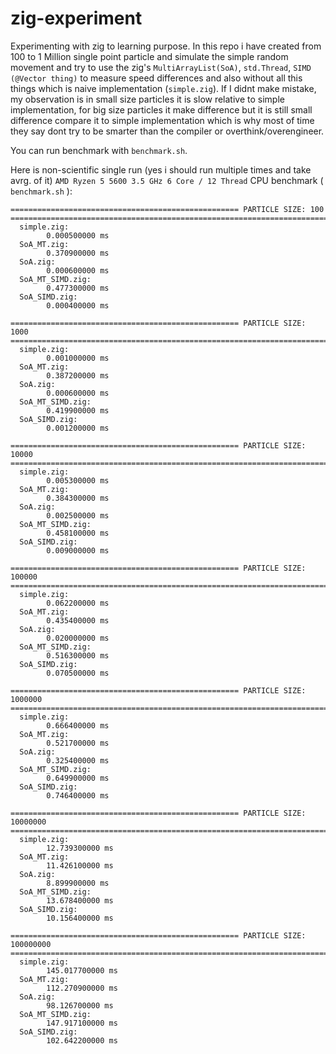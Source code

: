# zig-experiment
Experimenting with zig to learning purpose. In this repo i have created from 100 to 1 Million single point particle and simulate the simple random movement and try to use the zig's `MultiArrayList(SoA)`, `std.Thread`, `SIMD (@Vector thing)` to measure speed differences and also without all this things which is naive implementation (`simple.zig`). If I didnt make mistake, my observation is in small size particles it is slow relative to simple implementation, for big size particles it make difference but it is still small difference compare it to simple implementation which is why most of time they say dont try to be smarter than the compiler or overthink/overengineer.

You can run benchmark with `benchmark.sh`.

Here is non-scientific single run (yes i should run multiple times and take avrg. of it) `AMD Ryzen 5 5600 3.5 GHz 6 Core / 12 Thread` CPU benchmark ( `benchmark.sh` ):
```
=================================================== PARTICLE SIZE: 100   =======================================================================
  simple.zig:
        0.000500000 ms
  SoA_MT.zig:
        0.370900000 ms
  SoA.zig:
        0.000600000 ms
  SoA_MT_SIMD.zig:
        0.477300000 ms
  SoA_SIMD.zig:
        0.000400000 ms

=================================================== PARTICLE SIZE: 1000   =======================================================================
  simple.zig:
        0.001000000 ms
  SoA_MT.zig:
        0.387200000 ms
  SoA.zig:
        0.000600000 ms
  SoA_MT_SIMD.zig:
        0.419900000 ms
  SoA_SIMD.zig:
        0.001200000 ms

=================================================== PARTICLE SIZE: 10000   =======================================================================
  simple.zig:
        0.005300000 ms
  SoA_MT.zig:
        0.384300000 ms
  SoA.zig:
        0.002500000 ms
  SoA_MT_SIMD.zig:
        0.458100000 ms
  SoA_SIMD.zig:
        0.009000000 ms

=================================================== PARTICLE SIZE: 100000   =======================================================================
  simple.zig:
        0.062200000 ms
  SoA_MT.zig:
        0.435400000 ms
  SoA.zig:
        0.020000000 ms
  SoA_MT_SIMD.zig:
        0.516300000 ms
  SoA_SIMD.zig:
        0.070500000 ms

=================================================== PARTICLE SIZE: 1000000   =======================================================================
  simple.zig:
        0.666400000 ms
  SoA_MT.zig:
        0.521700000 ms
  SoA.zig:
        0.325400000 ms
  SoA_MT_SIMD.zig:
        0.649900000 ms
  SoA_SIMD.zig:
        0.746400000 ms

=================================================== PARTICLE SIZE: 10000000   =======================================================================
  simple.zig:
        12.739300000 ms
  SoA_MT.zig:
        11.426100000 ms
  SoA.zig:
        8.899900000 ms
  SoA_MT_SIMD.zig:
        13.678400000 ms
  SoA_SIMD.zig:
        10.156400000 ms

=================================================== PARTICLE SIZE: 100000000   =======================================================================
  simple.zig:
        145.017700000 ms
  SoA_MT.zig:
        112.270900000 ms
  SoA.zig:
        98.126700000 ms
  SoA_MT_SIMD.zig:
        147.917100000 ms
  SoA_SIMD.zig:
        102.642200000 ms

```

